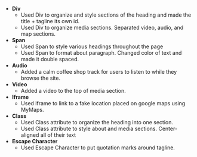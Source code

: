 - **Div**
    - Used Div to organize and style sections of the heading and made the title + tagline its own id.
    - Used Div to organize media sections. Separated video, audio, and map sections.
- **Span**
    - Used Span to style various headings throughout the page
    - Used Span to format about paragraph. Changed color of text and made it double spaced.
- **Audio**
    - Added a calm coffee shop track for users to listen to while they browse the site.
- **Video**
    - Added a video to the top of media section.
- **Iframe**
    - Used iframe to link to a fake location placed on google maps using MyMaps.
- **Class**
    - Used Class attribute to organize the heading into one section.
    - Used Class attribute to style about and media sections. Center-aligned all of their text
- **Escape Character**
    - Used Escape Character to put quotation marks around tagline.
